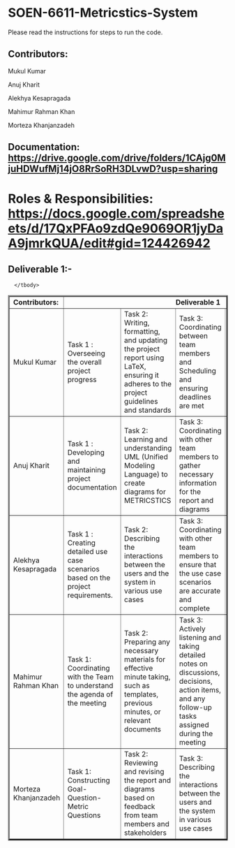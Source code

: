 # SOEN-6611-Metricstics-System

Please read the instructions for steps to run the code.
## Contributors:

Mukul Kumar	

Anuj Kharit

Alekhya Kesapragada

Mahimur Rahman Khan

Morteza Khanjanzadeh

## Documentation: https://drive.google.com/drive/folders/1CAjg0MjuHDWufMj14jO8RrSoRH3DLvwD?usp=sharing

# Roles & Responsibilities: https://docs.google.com/spreadsheets/d/17QxPFAo9zdQe9069OR1jyDaA9jmrkQUA/edit#gid=124426942

## Deliverable 1:- 
	

  <table border="3px solid">
      <tbody border="2px solid">
         <tr>
            <td><b>Contributors:<b></td>
            <td colspan="5" align="center"><b>Deliverable 1<b></td>
         </tr>
         <tr>
            <td>Mukul Kumar</td>
            <td>Task 1 : Overseeing the overall project progress</td>
            <td>Task  2:  Writing, formatting, and updating the project report using LaTeX, ensuring it adheres to the project guidelines and standards</td>
            <td>Task 3: Coordinating between team members and Scheduling and ensuring deadlines are met</td>
            <td>Task 4: Setting up and maintaining the development environments (Github)</td>
           <td> Task 5: Finding Goal-Question-Metric Question Solutions</td>
         </tr>
         <tr>
            <td>Anuj Kharit</td>
            <td>Task 1 : Developing and maintaining project documentation</td>
            <td>Task 2: Learning and understanding UML (Unified Modeling Language) to create diagrams for METRICSTICS</td>
            <td>Task 3: Coordinating with other team members to gather necessary information for the report and diagrams</td>
           <td>Task 4: Reviewing and revising the report and diagrams based on feedback from team members </td>
           <td> Task 5: Maintaining GitHub</td>
         </tr>
         <tr>
            <td>Alekhya Kesapragada</td>
            <td>Task 1 : Creating detailed use case scenarios based on the project requirements.</td>
            <td>Task 2: Describing the interactions between the users and the system in various use cases</td>
            <td>Task 3: Coordinating with other team members to ensure that the use case scenarios are accurate and complete</td>
           <td>Task 4: Reviewing and revising use case scenarios based on feedback from team members and stakeholders</td>
           <td> Task 5: Finding Goal-Question-Metric Question Solutions</td>
          </tr>
         <tr>
            <td>Mahimur Rahman Khan</td>
            <td>Task 1: Coordinating with the Team to understand the agenda of the meeting</td>
            <td>Task 2: Preparing any necessary materials for effective minute taking, such as templates, previous minutes, or relevant documents</td>
            <td>Task 3: Actively listening and taking detailed notes on discussions, decisions, action items, and any follow-up tasks assigned during the meeting</td>
            <td>Task 4: Constructing Goal-Question-Metric Questions </td>
           <td>Task 5: Constructing USe Case Scenario</td>
          </tr>
         <tr>
            <td>Morteza Khanjanzadeh</td>
            <td>Task 1: Constructing Goal-Question-Metric Questions</td>
            <td>Task 2: Reviewing and revising the report and diagrams based on feedback from team members and stakeholders</td>
            <td>Task 3: Describing the interactions between the users and the system in various use cases</td>
            <td>Task 4: Constructing USe Case Scenario</td>
            <td>Task 5: Learning and understanding UML (Unified Modeling Language) to create diagrams for METRICSTICS</td>
        </tr>
         
      </tbody>
   </table>
   
 
